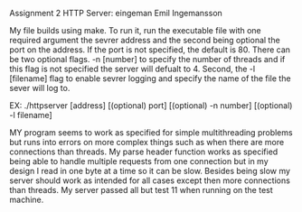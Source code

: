 Assignment 2 HTTP Server: eingeman Emil Ingemansson

My file builds using make. To run it, run the executable file with one 
required argument the sevrer address and the second being optional the 
port on the address. If the port is not specified, the default is 80. 
There can be two optional flags. -n [number] to specify the number of threads
and if this flag is not specified the server will defualt to 4. Second, 
the -l [filename] flag to enable sevrer logging and specify the name of the
file the sever will log to. 

EX: ./httpserver [address] [(optional) port] [(optional) -n number] [(optional) -l filename]

MY program seems to work as specified for simple multithreading problems but
runs into errors on more complex things such as when there are more connections than
threads. My parse header function works as specified being able to handle multiple requests from one connection
but in my design I read in one byte at a time so it can be slow. Besides being slow my server
should work as intended for all cases except then more connections than threads. My server
passed all but test 11 when running on the test machine. 
